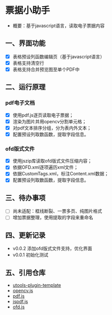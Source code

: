 # 票据小助手

- 概要：基于javascript语言，读取电子票据内容

## 一、界面功能

- [x] 表格预设列函数编辑页（基于javascript语言）
- [x] 表格支持清空行
- [x] 表格支持合并预览图至单个PDF中

## 二、运行原理

### pdf电子文档

- [x] 使用pdf.js逐页读取电子票据；
- [x] 渲染为图片并用opencv分割单元格；
- [x] 对pdf文本排序分组，分为表内外文本；
- [x] 配置预设列取数函数，提取字段信息。

### ofd版式文件

- [x] 使用jszip库读取ofd版式文件压缩内容；
- [x] 依据OFD.xml逐项遍历xml文件；
- [x] 依据CustomTags.xml，标注Content.xml数据；
- [x] 配置预设列取数函数，提取字段信息。

## 三、待办事项

- [ ] 尚未适配：框线断裂、一票多页、纯图片格式
- [ ] 增加票据整理，使用提取的字段来重命名

## 四、更新记录

- v0.0.2 添加ofd版式文件支持，优化界面
- v0.0.1 初始化测试

## 五、引用仓库

- [utools-plugin-template](https://github.com/QC2168/utools-plugin-template)
- [opencv.js](https://github.com/TechStark/opencv-js)
- [pdf.js](https://github.com/mozilla/pdf.js)
- [jspdf.js](https://github.com/parallax/jsPDF)
- [ofd.js](https://github.com/DLTech21/ofd.js)

